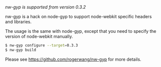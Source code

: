 *nw-gyp is supported from version 0.3.2*

nw-gyp is a hack on node-gyp to support node-webkit specific headers and libraries. 

The usage is the same with node-gyp, except that you need to specify the version of node-webkit manually. 

````bash
$ nw-gyp configure --target=0.3.3
$ nw-gyp build
````

Please see https://github.com/rogerwang/nw-gyp for more details.